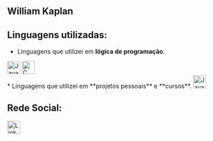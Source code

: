 ## William Kaplan

## Linguagens utilizadas:

* Linguagens que utilizei em **lógica de programação**.

<a>
<img src="https://cdn.jsdelivr.net/gh/devicons/devicon/icons/javascript/javascript-original.svg" alt="JavaScript" width="30"/>
</a>

<a>
<img src="https://cdn.jsdelivr.net/gh/devicons/devicon/icons/c/c-original.svg" alt="C" width="30"/>
</a>

<br>
* Linguagens que utilizei em **projetos pessoais** e **cursos**.

<a>
<img src="https://cdn.jsdelivr.net/gh/devicons/devicon/icons/javascript/javascript-original.svg" alt="JavaScript" width="30"/>
</a>


## Rede Social:

<a href="https://www.linkedin.com/in/williamrkaplan">
  <img src="https://cdn.jsdelivr.net/gh/devicons/devicon/icons/linkedin/linkedin-original.svg" alt="LinkedIn" width="30"/>
</a>